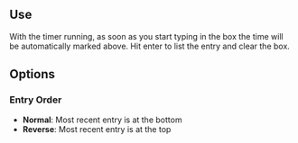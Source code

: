 ## Use

With the timer running, as soon as you start typing in the box the time will be automatically marked above. Hit enter to list the entry and clear the box.

## Options

### Entry Order

- **Normal**: Most recent entry is at the bottom
- **Reverse**: Most recent entry is at the top
